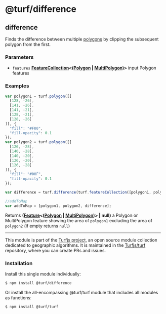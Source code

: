 # @turf/difference

<!-- Generated by documentation.js. Update this documentation by updating the source code. -->

## difference

Finds the difference between multiple [polygons][1] by clipping the subsequent polygon from the first.

### Parameters

*   `features` **[FeatureCollection][2]<([Polygon][3] | [MultiPolygon][4])>** input Polygon features

### Examples

```javascript
var polygon1 = turf.polygon([[
  [128, -26],
  [141, -26],
  [141, -21],
  [128, -21],
  [128, -26]
]], {
  "fill": "#F00",
  "fill-opacity": 0.1
});
var polygon2 = turf.polygon([[
  [126, -28],
  [140, -28],
  [140, -20],
  [126, -20],
  [126, -28]
]], {
  "fill": "#00F",
  "fill-opacity": 0.1
});

var difference = turf.difference(turf.featureCollection([polygon1, polygon2]));

//addToMap
var addToMap = [polygon1, polygon2, difference];
```

Returns **([Feature][5]<([Polygon][3] | [MultiPolygon][4])> | null)** a Polygon or MultiPolygon feature showing the area of `polygon1` excluding the area of `polygon2` (if empty returns `null`)

[1]: https://tools.ietf.org/html/rfc7946#section-3.1.6

[2]: https://tools.ietf.org/html/rfc7946#section-3.3

[3]: https://tools.ietf.org/html/rfc7946#section-3.1.6

[4]: https://tools.ietf.org/html/rfc7946#section-3.1.7

[5]: https://tools.ietf.org/html/rfc7946#section-3.2

<!-- This file is automatically generated. Please don't edit it directly. If you find an error, edit the source file of the module in question (likely index.js or index.ts), and re-run "yarn docs" from the root of the turf project. -->

---

This module is part of the [Turfjs project](https://turfjs.org/), an open source module collection dedicated to geographic algorithms. It is maintained in the [Turfjs/turf](https://github.com/Turfjs/turf) repository, where you can create PRs and issues.

### Installation

Install this single module individually:

```sh
$ npm install @turf/difference
```

Or install the all-encompassing @turf/turf module that includes all modules as functions:

```sh
$ npm install @turf/turf
```
